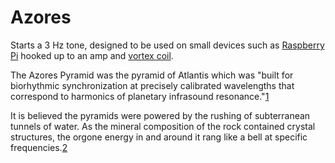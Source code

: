 Azores
======

Starts a 3 Hz tone, designed to be used on small devices such as [Raspberry Pi](https://www.raspberrypi.org/) hooked up to an amp and [vortex coil](https://1stopenergies.com/products/poe-vortex-coil-mini).

The Azores Pyramid was the pyramid of Atlantis which was "built for biorhythmic synchronization at precisely calibrated wavelengths that correspond to harmonics of planetary infrasound resonance."[1]

It is believed the pyramids were powered by the rushing of subterranean tunnels of water. As the mineral composition of the rock contained crystal structures, the orgone energy in and around it rang like a bell at specific frequencies.[2]

[1]:http://www.human-resonance.org/submerged.html

[2]:https://www.newdawnmagazine.com/articles/a-new-theory-for-the-great-pyramid-how-science-is-changing-our-view-of-the-past
